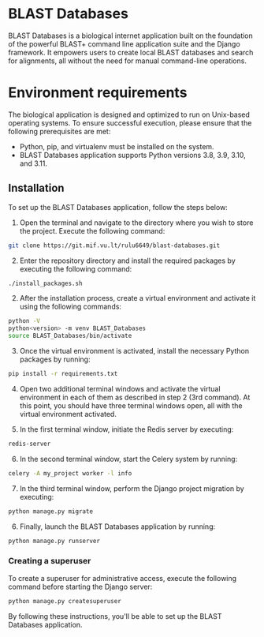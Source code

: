 # BLAST Databases

BLAST Databases is a biological internet application built on the foundation of the powerful BLAST+ command line application suite and the Django framework. It empowers users to create local BLAST databases and search for alignments, all without the need for manual command-line operations.

# Environment requirements
The biological application is designed and optimized to run on Unix-based operating systems.
To ensure successful execution, please ensure that the following prerequisites are met:
- Python, pip, and virtualenv must be installed on the system.
- BLAST Databases application supports Python versions 3.8, 3.9, 3.10, and 3.11.


## Installation
To set up the BLAST Databases application, follow the steps below:

1. Open the terminal and navigate to the directory where you wish to store the project.
Execute the following command:

```bash
git clone https://git.mif.vu.lt/rulu6649/blast-databases.git
```

2. Enter the repository directory and install the required packages by executing the following command:
```bash
./install_packages.sh
```

2. After the installation process, create a virtual environment and activate it using the following commands:
```bash
python -V
python<version> -m venv BLAST_Databases
source BLAST_Databases/bin/activate
```

3. Once the virtual environment is activated, install the necessary Python packages by running:
```bash
pip install -r requirements.txt
```

4. Open two additional terminal windows and activate the virtual environment in each of them as described in step 2 (3rd command). At this point, you should have three terminal windows open, all with the virtual environment activated.

5. In the first terminal window, initiate the Redis server by executing:
```bash
redis-server
```

6. In the second terminal window, start the Celery system by running:
```bash
celery -A my_project worker -l info
```

7. In the third terminal window, perform the Django project migration by executing:
```bash
python manage.py migrate
```

6. Finally, launch the BLAST Databases application by running:
```bash
python manage.py runserver
```

### Creating a superuser
To create a superuser for administrative access, execute the following command before starting the Django server:
```bash
python manage.py createsuperuser
```

By following these instructions, you'll be able to set up the BLAST Databases application.
